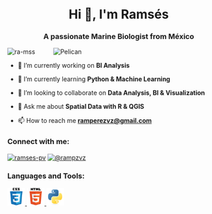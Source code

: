 
<h1 align="center">Hi 👋, I'm Ramsés</h1>
<h3 align="center">A passionate Marine Biologist from México</h3>
<img align="right" alt="Pelican" width="400" src="https://64.media.tumblr.com/1619c79139f52f2c7e6a55bb53aaebd4/8b217f88056061e5-e4/s640x960/75d98b4c2c96d7dd6a21b4b48d01c5087a84962f.gif">

<p align="left"> <img src="https://komarev.com/ghpvc/?username=ra-mss&label=Profile%20views&color=0e75b6&style=flat" alt="ra-mss" /> </p>

- 🔭 I’m currently working on **BI Analysis**

- 🌱 I’m currently learning **Python & Machine Learning**

- 👯 I’m looking to collaborate on **Data Analysis, BI & Visualization**

- 💬 Ask me about **Spatial Data with R & QGIS**

- 📫 How to reach me **ramperezvz@gmail.com**


<h3 align="left">Connect with me:</h3>
<p align="left">
<a href="https://linkedin.com/in/ramses-pv" target="blank"><img align="center" src="https://raw.githubusercontent.com/rahuldkjain/github-profile-readme-generator/master/src/images/icons/Social/linked-in-alt.svg" alt="ramses-pv" height="30" width="40" /></a>
<a href="https://instagram.com/@rampzvz" target="blank"><img align="center" src="https://raw.githubusercontent.com/rahuldkjain/github-profile-readme-generator/master/src/images/icons/Social/instagram.svg" alt="@rampzvz" height="30" width="40" /></a>
</p>

<h3 align="left">Languages and Tools:</h3>
<p align="left"> <a href="https://www.w3schools.com/css/" target="_blank" rel="noreferrer"> <img src="https://raw.githubusercontent.com/devicons/devicon/master/icons/css3/css3-original-wordmark.svg" alt="css3" width="40" height="40"/> </a> <a href="https://www.w3.org/html/" target="_blank" rel="noreferrer"> <img src="https://raw.githubusercontent.com/devicons/devicon/master/icons/html5/html5-original-wordmark.svg" alt="html5" width="40" height="40"/> </a> <a href="https://www.python.org" target="_blank" rel="noreferrer"> <img src="https://raw.githubusercontent.com/devicons/devicon/master/icons/python/python-original.svg" alt="python" width="40" height="40"/> </a> </p>

